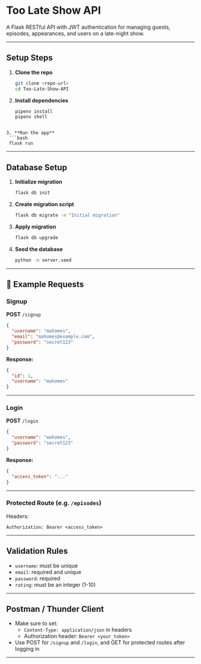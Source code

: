 #  Too Late Show API

A Flask RESTful API with JWT authentication for managing guests, episodes, appearances, and users on a late-night show.

---

##  Setup Steps

1. **Clone the repo**  
   ```bash
   git clone <repo-url>
   cd Too-Late-Show-API
   ```

2. **Install dependencies**  
   ```bash
   pipenv install
   pipenv shell
   ```
  ```
  
3. **Run the app**  
   ```bash
   flask run
   ```

---

##  Database Setup

1. **Initialize migration**  
   ```bash
   flask db init
   ```

2. **Create migration script**  
   ```bash
   flask db migrate -m "Initial migration"
   ```

3. **Apply migration**  
   ```bash
   flask db upgrade
   ```

4. **Seed the database**  
   ```bash
   python -m server.seed
   ```

---

## 💬 Example Requests

###  Signup
**POST** `/signup`
```json
{
  "username": "mahomes",
  "email": "mahomes@example.com",
  "password": "secret123"
}
```

**Response:**
```json
{
  "id": 1,
  "username": "mahomes"
}
```

---

###  Login
**POST** `/login`
```json
{
  "username": "mahomes",
  "password": "secret123"
}
```

**Response:**
```json
{
  "access_token": "..."
}
```

---

###  Protected Route (e.g. `/episodes`)
Headers:
```
Authorization: Bearer <access_token>
```

---

##  Validation Rules

- `username`: must be unique
- `email`: required and unique
- `password`: required
- `rating`: must be an integer (1-10)

---

##  Postman / Thunder Client

- Make sure to set:
  - `Content-Type: application/json` in headers
  - Authorization header: `Bearer <your_token>`
- Use POST for `/signup` and `/login`, and GET for protected routes after logging in

---

